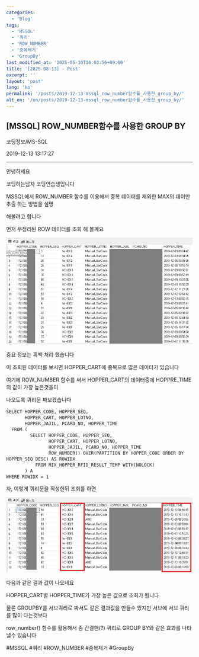 ```yaml
---
categories:
  - 'Blog'
tags:
  - 'MSSQL'
  - '쿼리'
  - 'ROW_NUMBER'
  - '중복제거'
  - 'GroupBy'
last_modified_at: '2025-05-30T16:03:56+09:00'
title: '[2025-08-13] - Post'
excerpt: ''
layout: 'post'
lang: 'ko'
permalink: '/posts/2019-12-13-mssql_row_number함수를_사용한_group_by/'
alt_en: '/en/posts/2019-12-13-mssql_row_number함수를_사용한_group_by/'
---
```


## [MSSQL] ROW_NUMBER함수를 사용한 GROUP BY

코딩정보/MS-SQL

2019-12-13 13:17:27

* * *

안녕하세요

코딩하는남자 코딩연습생입니다

MSSQL에서 ROW_NUMBER 함수를 이용해서 중복 데이터를 제외한 MAX의 데이만 추출 하는 방법을 설명

해볼려고 합니다

먼저 무정리된 ROW 데이터를 조회 해 볼꼐요

![](/assets/images/mssql_row_number함수를_사용한_group_by/img.jpg)

중요 정보는 흑백 처리 했습니다

이 조회된 데이터를 보시면 HOPPER_CART에 중복으로 많은 데이터가 있습니다

여기에 ROW_NUMBER 함수를 써서 HOPPER_CART의 데이터중에 HOPPRE_TIME의 값이 가장 높은것을이

나오도록 쿼리문 짜보겠습니다

    
    
    SELECT HOPPER_CODE, HOPPER_SEQ,
           HOPPER_CART, HOPPER_LOTNO,
           HOPPER_JAJIL, PCARD_NO, HOPPER_TIME
      FROM (
             SELECT HOPPER_CODE, HOPPER_SEQ,
           			HOPPER_CART, HOPPER_LOTNO,
           			HOPPER_JAJIL, PCARD_NO, HOPPER_TIME
               		ROW_NUMBER() OVER(PARTITION BY HOPPER_CODE ORDER BY HOPPER_SEQ DESC) AS ROWIDX
               FROM MIX_HOPPER_RFID_RESULT_TEMP WITH(NOLOCK)
           ) A
    WHERE ROWIDX = 1

자, 이렇게 쿼리문을 작성한뒤 조회를 하면

![](/assets/images/mssql_row_number함수를_사용한_group_by/img_1.jpg)

다음과 같은 결과 값이 나오네요

HOPPER_CART별 HOPPER_TIME가 가장 높은 값으로 조회가 됩니다

물론 GROUPBY를 서브쿼리로 짜서도 같은 결과값을 만들수 있지만 서브에 서브 쿼리를 많이 다는것보다

row_number() 함수를 활용해서 좀 간결한(?) 쿼리로 GROUP BY와 같은 효과를 나타낼수 있습니다

  

#MSSQL #쿼리 #ROW_NUMBER #중복제거 #GroupBy

